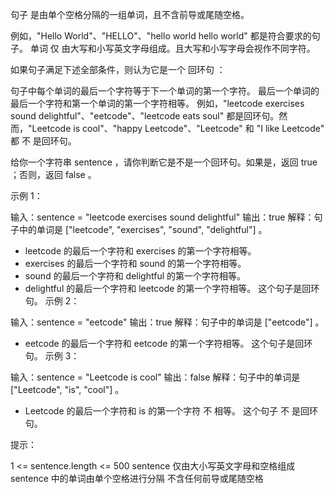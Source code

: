 句子 是由单个空格分隔的一组单词，且不含前导或尾随空格。

例如，"Hello World"、"HELLO"、"hello world hello world" 都是符合要求的句子。
单词 仅 由大写和小写英文字母组成。且大写和小写字母会视作不同字符。

如果句子满足下述全部条件，则认为它是一个 回环句 ：

句子中每个单词的最后一个字符等于下一个单词的第一个字符。
最后一个单词的最后一个字符和第一个单词的第一个字符相等。
例如，"leetcode exercises sound delightful"、"eetcode"、"leetcode eats soul" 都是回环句。然而，"Leetcode is cool"、"happy Leetcode"、"Leetcode" 和 "I like Leetcode" 都 不 是回环句。

给你一个字符串 sentence ，请你判断它是不是一个回环句。如果是，返回 true ；否则，返回 false 。

示例 1：

输入：sentence = "leetcode exercises sound delightful"
输出：true
解释：句子中的单词是 ["leetcode", "exercises", "sound", "delightful"] 。

- leetcode 的最后一个字符和 exercises 的第一个字符相等。
- exercises 的最后一个字符和 sound 的第一个字符相等。
- sound 的最后一个字符和 delightful 的第一个字符相等。
- delightful 的最后一个字符和 leetcode 的第一个字符相等。
  这个句子是回环句。
  示例 2：

输入：sentence = "eetcode"
输出：true
解释：句子中的单词是 ["eetcode"] 。

- eetcode 的最后一个字符和 eetcode 的第一个字符相等。
  这个句子是回环句。
  示例 3：

输入：sentence = "Leetcode is cool"
输出：false
解释：句子中的单词是 ["Leetcode", "is", "cool"] 。

- Leetcode 的最后一个字符和 is 的第一个字符 不 相等。
  这个句子 不 是回环句。

提示：

1 <= sentence.length <= 500
sentence 仅由大小写英文字母和空格组成
sentence 中的单词由单个空格进行分隔
不含任何前导或尾随空格
